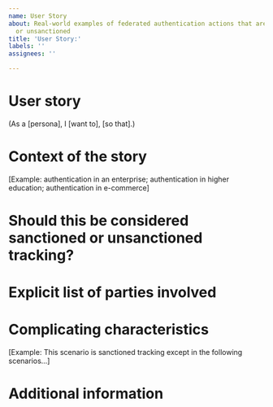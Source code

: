 ```yaml
---
name: User Story
about: Real-world examples of federated authentication actions that are clearly sanctioned
  or unsanctioned
title: 'User Story:'
labels: ''
assignees: ''

---
```


# User story 
(As a [persona], I [want to], [so that].)

# Context of the story
[Example: authentication in an enterprise; authentication in higher education; authentication in e-commerce]

# Should this be considered sanctioned or unsanctioned tracking?

# Explicit list of parties involved

# Complicating characteristics
[Example: This scenario is sanctioned tracking except in the following scenarios...]

# Additional information

